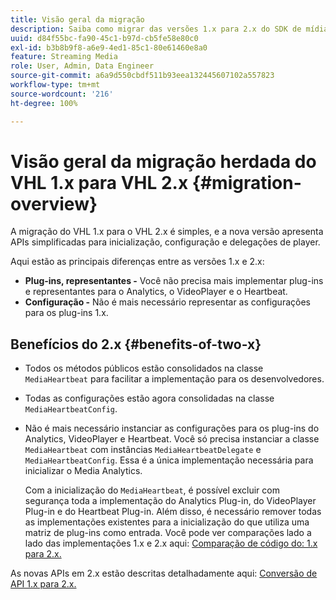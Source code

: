 ```yaml
---
title: Visão geral da migração
description: Saiba como migrar das versões 1.x para 2.x do SDK de mídia.
uuid: d84f55bc-fa90-45c1-b97d-cb5fe58e80c0
exl-id: b3b8b9f8-a6e9-4ed1-85c1-80e61460e8a0
feature: Streaming Media
role: User, Admin, Data Engineer
source-git-commit: a6a9d550cbdf511b93eea132445607102a557823
workflow-type: tm+mt
source-wordcount: '216'
ht-degree: 100%

---
```


# Visão geral da migração herdada do VHL 1.x para VHL 2.x {#migration-overview}

A migração do VHL 1.x para o VHL 2.x é simples, e a nova versão apresenta APIs simplificadas para inicialização, configuração e delegações de player.

Aqui estão as principais diferenças entre as versões 1.x e 2.x:

* **Plug-ins, representantes -** Você não precisa mais implementar plug-ins e representantes para o Analytics, o VideoPlayer e o Heartbeat.
* **Configuração -** Não é mais necessário representar as configurações para os plug-ins 1.x.

## Benefícios do 2.x {#benefits-of-two-x}

* Todos os métodos públicos estão consolidados na classe `MediaHeartbeat` para facilitar a implementação para os desenvolvedores.
* Todas as configurações estão agora consolidadas na classe `MediaHeartbeatConfig`.
* Não é mais necessário instanciar as configurações para os plug-ins do Analytics, VideoPlayer e Heartbeat. Você só precisa instanciar a classe `MediaHeartbeat` com instâncias `MediaHeartbeatDelegate` e `MediaHeartbeatConfig`. Essa é a única implementação necessária para inicializar o Media Analytics.

  Com a inicialização do `MediaHeartbeat`, é possível excluir com segurança toda a implementação do Analytics Plug-in, do VideoPlayer Plug-in e do Heartbeat Plug-in. Além disso, é necessário remover todas as implementações existentes para a inicialização do que utiliza uma matriz de plug-ins como entrada. Você pode ver comparações lado a lado das implementações 1.x e 2.x aqui: [Comparação de código do: 1.x para 2.x.](./code-comparison-1x-2x.md)

As novas APIs em 2.x estão descritas detalhadamente aqui: [Conversão de API 1.x para 2.x.](./1x-2x-api-change.md)
